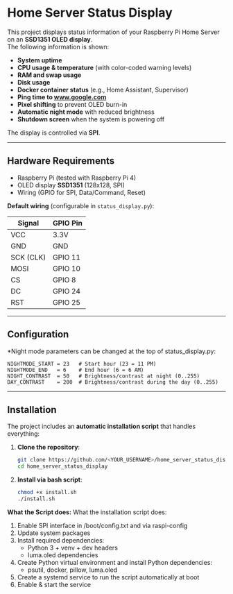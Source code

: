 # Home Server Status Display

This project displays status information of your Raspberry Pi Home Server on an **SSD1351 OLED display**.  
The following information is shown:

- **System uptime**
- **CPU usage & temperature** (with color-coded warning levels)
- **RAM and swap usage**
- **Disk usage**
- **Docker container status** (e.g., Home Assistant, Supervisor)
- **Ping time to www.google.com**
- **Pixel shifting** to prevent OLED burn-in
- **Automatic night mode** with reduced brightness
- **Shutdown screen** when the system is powering off

The display is controlled via **SPI**.

---

## Hardware Requirements

- Raspberry Pi (tested with Raspberry Pi 4)
- OLED display **SSD1351** (128x128, SPI)
- Wiring (GPIO for SPI, Data/Command, Reset)

**Default wiring** (configurable in `status_display.py`):

| Signal         | GPIO Pin  |
|----------------|-----------|
| VCC            | 3.3V      |
| GND            | GND       |
| SCK (CLK)      | GPIO 11   |
| MOSI           | GPIO 10   |
| CS             | GPIO 8    |
| DC             | GPIO 24   |
| RST            | GPIO 25   |

---

## Configuration

*Night mode parameters can be changed at the top of status_display.py:

```
NIGHTMODE_START = 23   # Start hour (23 = 11 PM)
NIGHTMODE_END   = 6    # End hour (6 = 6 AM)
NIGHT_CONTRAST  = 50   # Brightness/contrast at night (0..255)
DAY_CONTRAST    = 200  # Brightness/contrast during the day (0..255)
```

---
## Installation

The project includes an **automatic installation script** that handles everything:

1. **Clone the repository**:
   ```bash
   git clone https://github.com/<YOUR_USERNAME>/home_server_status_display.git
   cd home_server_status_display
2. **Install via bash script**:
   ```bash
   chmod +x install.sh
   ./install.sh


**What the Script does:**
What the installation script does:
1. Enable SPI interface in /boot/config.txt and via raspi-config
2. Update system packages
3. Install required dependencies:
   - Python 3 + venv + dev headers
   - luma.oled dependencies
4. Create Python virtual environment and install Python dependencies:
   - psutil, docker, pillow, luma.oled
5. Create a systemd service to run the script automatically at boot
6. Enable & start the service
